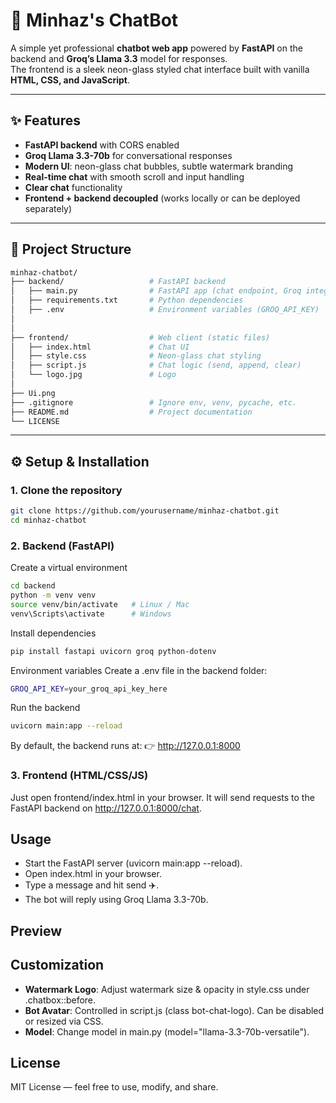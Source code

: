# 🤖 Minhaz's ChatBot

A simple yet professional **chatbot web app** powered by **FastAPI** on the backend and **Groq’s Llama 3.3** model for responses.  
The frontend is a sleek neon-glass styled chat interface built with vanilla **HTML, CSS, and JavaScript**.

---

## ✨ Features

- **FastAPI backend** with CORS enabled
- **Groq Llama 3.3-70b** for conversational responses
- **Modern UI**: neon-glass chat bubbles, subtle watermark branding
- **Real-time chat** with smooth scroll and input handling
- **Clear chat** functionality
- **Frontend + backend decoupled** (works locally or can be deployed separately)

---

## 📂 Project Structure
```bash
minhaz-chatbot/
├── backend/                   # FastAPI backend
│   ├── main.py                # FastAPI app (chat endpoint, Groq integration)
│   ├── requirements.txt       # Python dependencies
│   ├── .env                   # Environment variables (GROQ_API_KEY)
│
│
├── frontend/                  # Web client (static files)
│   ├── index.html             # Chat UI
│   ├── style.css              # Neon-glass chat styling
│   ├── script.js              # Chat logic (send, append, clear)
│   └── logo.jpg               # Logo
│       
├── Ui.png    
├── .gitignore                 # Ignore env, venv, pycache, etc.
├── README.md                  # Project documentation
└── LICENSE       
```

---

## ⚙️ Setup & Installation

### 1. Clone the repository
```bash
git clone https://github.com/yourusername/minhaz-chatbot.git
cd minhaz-chatbot
```

### 2. Backend (FastAPI)
Create a virtual environment
```bash
cd backend
python -m venv venv
source venv/bin/activate   # Linux / Mac
venv\Scripts\activate      # Windows
```

Install dependencies
```bash
pip install fastapi uvicorn groq python-dotenv
```
Environment variables
Create a .env file in the backend folder:
```bash
GROQ_API_KEY=your_groq_api_key_here
```
Run the backend
```bash
uvicorn main:app --reload
```
By default, the backend runs at:
👉 http://127.0.0.1:8000

### 3. Frontend (HTML/CSS/JS)
Just open frontend/index.html in your browser.
It will send requests to the FastAPI backend on http://127.0.0.1:8000/chat.

## Usage
* Start the FastAPI server (uvicorn main:app --reload).
* Open index.html in your browser.
* Type a message and hit send ✈️.
* The bot will reply using Groq Llama 3.3-70b.

## Preview


## Customization
* **Watermark Logo**: Adjust watermark size & opacity in style.css under .chatbox::before.
* **Bot Avatar**: Controlled in script.js (class bot-chat-logo). Can be disabled or resized via CSS.
* **Model**: Change model in main.py (model="llama-3.3-70b-versatile").

## License
MIT License — feel free to use, modify, and share.

